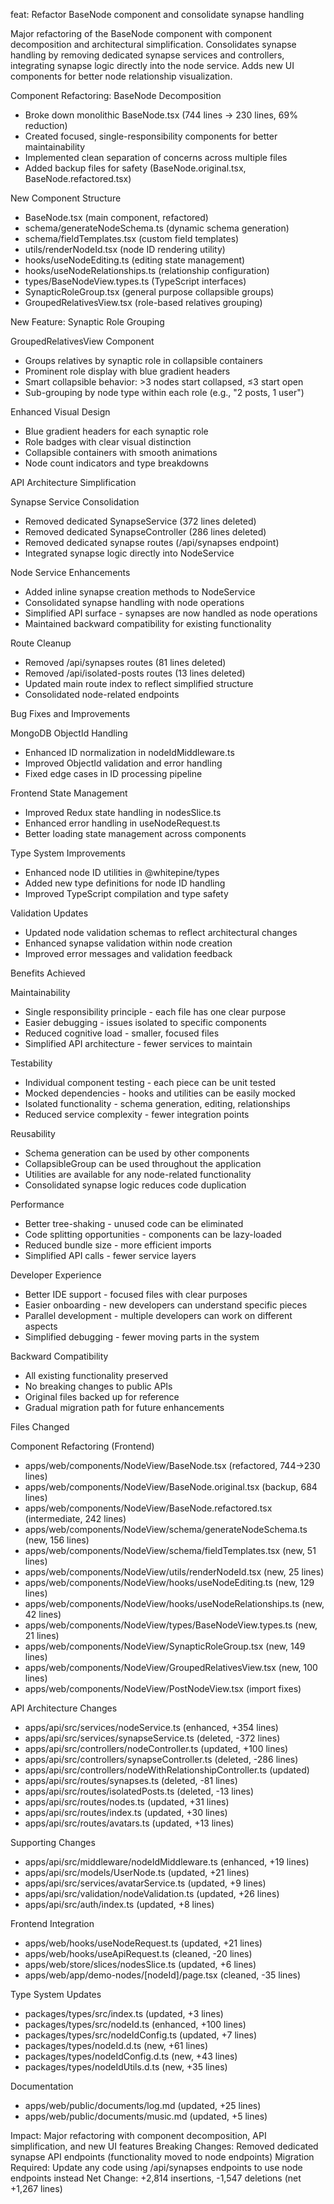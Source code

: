 feat: Refactor BaseNode component and consolidate synapse handling

Major refactoring of the BaseNode component with component decomposition and architectural 
simplification. Consolidates synapse handling by removing dedicated synapse services and 
controllers, integrating synapse logic directly into the node service. Adds new UI components 
for better node relationship visualization.

Component Refactoring: BaseNode Decomposition

- Broke down monolithic BaseNode.tsx (744 lines → 230 lines, 69% reduction)
- Created focused, single-responsibility components for better maintainability
- Implemented clean separation of concerns across multiple files
- Added backup files for safety (BaseNode.original.tsx, BaseNode.refactored.tsx)

New Component Structure
- BaseNode.tsx (main component, refactored)
- schema/generateNodeSchema.ts (dynamic schema generation)
- schema/fieldTemplates.tsx (custom field templates)
- utils/renderNodeId.tsx (node ID rendering utility)
- hooks/useNodeEditing.ts (editing state management)
- hooks/useNodeRelationships.ts (relationship configuration)
- types/BaseNodeView.types.ts (TypeScript interfaces)
- SynapticRoleGroup.tsx (general purpose collapsible groups)
- GroupedRelativesView.tsx (role-based relatives grouping)

New Feature: Synaptic Role Grouping

GroupedRelativesView Component
- Groups relatives by synaptic role in collapsible containers
- Prominent role display with blue gradient headers
- Smart collapsible behavior: >3 nodes start collapsed, ≤3 start open
- Sub-grouping by node type within each role (e.g., "2 posts, 1 user")

Enhanced Visual Design
- Blue gradient headers for each synaptic role
- Role badges with clear visual distinction
- Collapsible containers with smooth animations
- Node count indicators and type breakdowns

API Architecture Simplification

Synapse Service Consolidation
- Removed dedicated SynapseService (372 lines deleted)
- Removed dedicated SynapseController (286 lines deleted)
- Removed dedicated synapse routes (/api/synapses endpoint)
- Integrated synapse logic directly into NodeService

Node Service Enhancements
- Added inline synapse creation methods to NodeService
- Consolidated synapse handling with node operations
- Simplified API surface - synapses are now handled as node operations
- Maintained backward compatibility for existing functionality

Route Cleanup
- Removed /api/synapses routes (81 lines deleted)
- Removed /api/isolated-posts routes (13 lines deleted)
- Updated main route index to reflect simplified structure
- Consolidated node-related endpoints

Bug Fixes and Improvements

MongoDB ObjectId Handling
- Enhanced ID normalization in nodeIdMiddleware.ts
- Improved ObjectId validation and error handling
- Fixed edge cases in ID processing pipeline

Frontend State Management
- Improved Redux state handling in nodesSlice.ts
- Enhanced error handling in useNodeRequest.ts
- Better loading state management across components

Type System Improvements
- Enhanced node ID utilities in @whitepine/types
- Added new type definitions for node ID handling
- Improved TypeScript compilation and type safety

Validation Updates
- Updated node validation schemas to reflect architectural changes
- Enhanced synapse validation within node creation
- Improved error messages and validation feedback

Benefits Achieved

Maintainability
- Single responsibility principle - each file has one clear purpose
- Easier debugging - issues isolated to specific components
- Reduced cognitive load - smaller, focused files
- Simplified API architecture - fewer services to maintain

Testability
- Individual component testing - each piece can be unit tested
- Mocked dependencies - hooks and utilities can be easily mocked
- Isolated functionality - schema generation, editing, relationships
- Reduced service complexity - fewer integration points

Reusability
- Schema generation can be used by other components
- CollapsibleGroup can be used throughout the application
- Utilities are available for any node-related functionality
- Consolidated synapse logic reduces code duplication

Performance
- Better tree-shaking - unused code can be eliminated
- Code splitting opportunities - components can be lazy-loaded
- Reduced bundle size - more efficient imports
- Simplified API calls - fewer service layers

Developer Experience
- Better IDE support - focused files with clear purposes
- Easier onboarding - new developers can understand specific pieces
- Parallel development - multiple developers can work on different aspects
- Simplified debugging - fewer moving parts in the system

Backward Compatibility
- All existing functionality preserved
- No breaking changes to public APIs
- Original files backed up for reference
- Gradual migration path for future enhancements

Files Changed

Component Refactoring (Frontend)
- apps/web/components/NodeView/BaseNode.tsx (refactored, 744→230 lines)
- apps/web/components/NodeView/BaseNode.original.tsx (backup, 684 lines)
- apps/web/components/NodeView/BaseNode.refactored.tsx (intermediate, 242 lines)
- apps/web/components/NodeView/schema/generateNodeSchema.ts (new, 156 lines)
- apps/web/components/NodeView/schema/fieldTemplates.tsx (new, 51 lines)
- apps/web/components/NodeView/utils/renderNodeId.tsx (new, 25 lines)
- apps/web/components/NodeView/hooks/useNodeEditing.ts (new, 129 lines)
- apps/web/components/NodeView/hooks/useNodeRelationships.ts (new, 42 lines)
- apps/web/components/NodeView/types/BaseNodeView.types.ts (new, 21 lines)
- apps/web/components/NodeView/SynapticRoleGroup.tsx (new, 149 lines)
- apps/web/components/NodeView/GroupedRelativesView.tsx (new, 100 lines)
- apps/web/components/NodeView/PostNodeView.tsx (import fixes)

API Architecture Changes
- apps/api/src/services/nodeService.ts (enhanced, +354 lines)
- apps/api/src/services/synapseService.ts (deleted, -372 lines)
- apps/api/src/controllers/nodeController.ts (updated, +100 lines)
- apps/api/src/controllers/synapseController.ts (deleted, -286 lines)
- apps/api/src/controllers/nodeWithRelationshipController.ts (updated)
- apps/api/src/routes/synapses.ts (deleted, -81 lines)
- apps/api/src/routes/isolatedPosts.ts (deleted, -13 lines)
- apps/api/src/routes/nodes.ts (updated, +31 lines)
- apps/api/src/routes/index.ts (updated, +30 lines)
- apps/api/src/routes/avatars.ts (updated, +13 lines)

Supporting Changes
- apps/api/src/middleware/nodeIdMiddleware.ts (enhanced, +19 lines)
- apps/api/src/models/UserNode.ts (updated, +21 lines)
- apps/api/src/services/avatarService.ts (updated, +9 lines)
- apps/api/src/validation/nodeValidation.ts (updated, +26 lines)
- apps/api/src/auth/index.ts (updated, +8 lines)

Frontend Integration
- apps/web/hooks/useNodeRequest.ts (updated, +21 lines)
- apps/web/hooks/useApiRequest.ts (cleaned, -20 lines)
- apps/web/store/slices/nodesSlice.ts (updated, +6 lines)
- apps/web/app/demo-nodes/[nodeId]/page.tsx (cleaned, -35 lines)

Type System Updates
- packages/types/src/index.ts (updated, +3 lines)
- packages/types/src/nodeId.ts (enhanced, +100 lines)
- packages/types/src/nodeIdConfig.ts (updated, +7 lines)
- packages/types/nodeId.d.ts (new, +61 lines)
- packages/types/nodeIdConfig.d.ts (new, +43 lines)
- packages/types/nodeIdUtils.d.ts (new, +35 lines)

Documentation
- apps/web/public/documents/log.md (updated, +25 lines)
- apps/web/public/documents/music.md (updated, +5 lines)

Impact: Major refactoring with component decomposition, API simplification, and new UI features
Breaking Changes: Removed dedicated synapse API endpoints (functionality moved to node endpoints)
Migration Required: Update any code using /api/synapses endpoints to use node endpoints instead
Net Change: +2,814 insertions, -1,547 deletions (net +1,267 lines)
